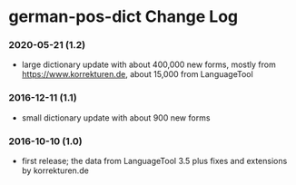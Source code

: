german-pos-dict Change Log
==========================

### 2020-05-21 (1.2)
* large dictionary update with about 400,000 new forms, mostly from https://www.korrekturen.de,
  about 15,000 from LanguageTool

### 2016-12-11 (1.1)
* small dictionary update with about 900 new forms

### 2016-10-10 (1.0)
* first release; the data from LanguageTool 3.5 plus fixes
  and extensions by korrekturen.de
